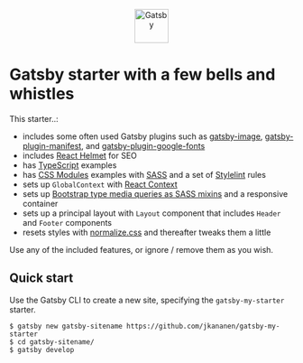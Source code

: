 <p align="center">
  <a href="https://www.gatsbyjs.com">
    <img alt="Gatsby" src="https://www.gatsbyjs.com/Gatsby-Monogram.svg" width="60" />
  </a>
</p>

# Gatsby starter with a few bells and whistles

This starter..:

- includes some often used Gatsby plugins such as [gatsby-image](https://www.gatsbyjs.com/plugins/gatsby-image/), [gatsby-plugin-manifest](https://www.gatsbyjs.com/plugins/gatsby-plugin-manifest/), and [gatsby-plugin-google-fonts](https://www.gatsbyjs.com/plugins/gatsby-plugin-google-fonts/)
- includes [React Helmet](https://github.com/nfl/react-helmet) for SEO
- has [TypeScript](https://www.typescriptlang.org/) examples
- has [CSS Modules](https://github.com/css-modules/css-modules) examples with [SASS](https://sass-lang.com/) and a set of [Stylelint](https://stylelint.io/) rules
- sets up `GlobalContext` with [React Context](https://reactjs.org/docs/context.html)
- sets up [Bootstrap type media queries as SASS mixins](https://getbootstrap.com/docs/4.0/layout/overview/#responsive-breakpoints) and a responsive container
- sets up a principal layout with `Layout` component that includes `Header` and `Footer` components
- resets styles with [normalize.css](https://necolas.github.io/normalize.css/) and thereafter tweaks them a little

Use any of the included features, or ignore / remove them as you wish.

## Quick start

Use the Gatsby CLI to create a new site, specifying the `gatsby-my-starter` starter.

```shell
$ gatsby new gatsby-sitename https://github.com/jkananen/gatsby-my-starter
$ cd gatsby-sitename/
$ gatsby develop
```
